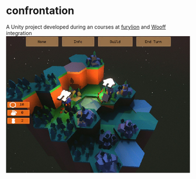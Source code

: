 # confrontation
A Unity project developed during an courses at [furylion](https://furylion.net/) and [Wooff](https://github.com/jejikeh/wooff) integration
![alt text](https://raw.githubusercontent.com/jejikeh/Confrontation/dev/msg666829151-395175.jpg)
